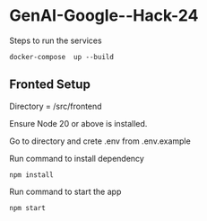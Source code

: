 # GenAI-Google--Hack-24

Steps to run the services

``` docker-compose  up --build ```


## Fronted Setup

Directory = /src/frontend

Ensure Node 20 or above is installed.

Go to directory and crete .env from .env.example

Run command to install dependency 

``` npm install ```

Run command to start the app

``` npm start ```

